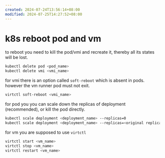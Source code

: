 ```yaml
---
created: 2024-07-24T13:56:14+08:00
modified: 2024-07-25T14:27:52+08:00
---
```


# k8s reboot pod and vm

to reboot you need to kill the pod/vmi and recreate it, thereby all its states will be lost.

```bash
kubectl delete pod <pod_name>
kubectl delete vmi <vmi_name>
```

for vmi there is an option called `soft-reboot` which is absent in pods. however the vm runner pod must not exit.

```bash
virtctl soft-reboot <vmi_name>
```

for pod you you can scale down the replicas of deployment (recommended), or kill the pod directly.

```bash
kubectl scale deployment <deployment_name> --replicas=0
kubectl scale deployment <deployment_name> --replicas=<original replica num>
```

for vm you are supposed to use `virtctl`

```bash
virtctl start <vm_name>
virtctl stop <vm_name>
virtctl restart <vm_name>
```

